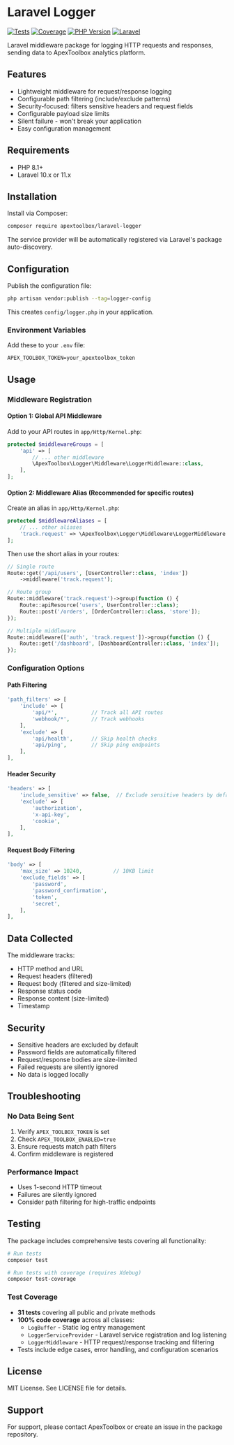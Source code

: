 # Laravel Logger

[![Tests](https://img.shields.io/badge/tests-31%20passed-brightgreen)](https://github.com/apextoolbox/laravel-logger)
[![Coverage](https://img.shields.io/badge/coverage-100%25-brightgreen)](https://github.com/apextoolbox/laravel-logger)
[![PHP Version](https://img.shields.io/badge/php-%3E%3D8.1-blue)](https://php.net)
[![Laravel](https://img.shields.io/badge/laravel-10.x%20%7C%2011.x%20%7C%2012.x-red)](https://laravel.com)

Laravel middleware package for logging HTTP requests and responses, sending data to ApexToolbox analytics platform.

## Features

- Lightweight middleware for request/response logging
- Configurable path filtering (include/exclude patterns)
- Security-focused: filters sensitive headers and request fields
- Configurable payload size limits
- Silent failure - won't break your application
- Easy configuration management

## Requirements

- PHP 8.1+
- Laravel 10.x or 11.x

## Installation

Install via Composer:

```bash
composer require apextoolbox/laravel-logger
```

The service provider will be automatically registered via Laravel's package auto-discovery.

## Configuration

Publish the configuration file:

```bash
php artisan vendor:publish --tag=logger-config
```

This creates `config/logger.php` in your application.

### Environment Variables

Add these to your `.env` file:

```env
APEX_TOOLBOX_TOKEN=your_apextoolbox_token
```

## Usage

### Middleware Registration

#### Option 1: Global API Middleware

Add to your API routes in `app/Http/Kernel.php`:

```php
protected $middlewareGroups = [
    'api' => [
        // ... other middleware
        \ApexToolbox\Logger\Middleware\LoggerMiddleware::class,
    ],
];
```

#### Option 2: Middleware Alias (Recommended for specific routes)

Create an alias in `app/Http/Kernel.php`:

```php
protected $middlewareAliases = [
    // ... other aliases
    'track.request' => \ApexToolbox\Logger\Middleware\LoggerMiddleware::class,
];
```

Then use the short alias in your routes:

```php
// Single route
Route::get('/api/users', [UserController::class, 'index'])
    ->middleware('track.request');

// Route group
Route::middleware('track.request')->group(function () {
    Route::apiResource('users', UserController::class);
    Route::post('/orders', [OrderController::class, 'store']);
});

// Multiple middleware
Route::middleware(['auth', 'track.request'])->group(function () {
    Route::get('/dashboard', [DashboardController::class, 'index']);
});
```

### Configuration Options

#### Path Filtering

```php
'path_filters' => [
    'include' => [
        'api/*',           // Track all API routes
        'webhook/*',       // Track webhooks
    ],
    'exclude' => [
        'api/health',      // Skip health checks
        'api/ping',        // Skip ping endpoints
    ],
],
```

#### Header Security

```php
'headers' => [
    'include_sensitive' => false,  // Exclude sensitive headers by default
    'exclude' => [
        'authorization',
        'x-api-key',
        'cookie',
    ],
],
```

#### Request Body Filtering

```php
'body' => [
    'max_size' => 10240,          // 10KB limit
    'exclude_fields' => [
        'password',
        'password_confirmation',
        'token',
        'secret',
    ],
],
```

## Data Collected

The middleware tracks:

- HTTP method and URL
- Request headers (filtered)
- Request body (filtered and size-limited)
- Response status code
- Response content (size-limited)
- Timestamp

## Security

- Sensitive headers are excluded by default
- Password fields are automatically filtered
- Request/response bodies are size-limited
- Failed requests are silently ignored
- No data is logged locally

## Troubleshooting

### No Data Being Sent

1. Verify `APEX_TOOLBOX_TOKEN` is set
2. Check `APEX_TOOLBOX_ENABLED=true`
3. Ensure requests match path filters
4. Confirm middleware is registered

### Performance Impact

- Uses 1-second HTTP timeout
- Failures are silently ignored
- Consider path filtering for high-traffic endpoints

## Testing

The package includes comprehensive tests covering all functionality:

```bash
# Run tests
composer test

# Run tests with coverage (requires Xdebug)
composer test-coverage
```

### Test Coverage

- **31 tests** covering all public and private methods
- **100% code coverage** across all classes:
  - `LogBuffer` - Static log entry management
  - `LoggerServiceProvider` - Laravel service registration and log listening
  - `LoggerMiddleware` - HTTP request/response tracking and filtering
- Tests include edge cases, error handling, and configuration scenarios

## License

MIT License. See LICENSE file for details.

## Support

For support, please contact ApexToolbox or create an issue in the package repository.